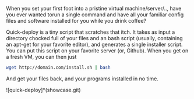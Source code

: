 When you set your first foot into a pristine virtual machine/server/.., have
you ever wanted torun a single command and have all your familiar config files
and software installed for you while you drink coffee?

Quick-deploy is a tiny script that scratches that itch.
It takes as input a directory chocked full of your files and an bash script
(usually, containing an apt-get for your favorite editor), and generates a single
installer script. You can put this script on your favorite server (or, Github).
When you get on a fresh VM, you can then just

```bash
wget http://domain.com/install.sh | bash
```
And get your files back, and your programs installed in no time.

![quick-deploy]*(showcase.git)

